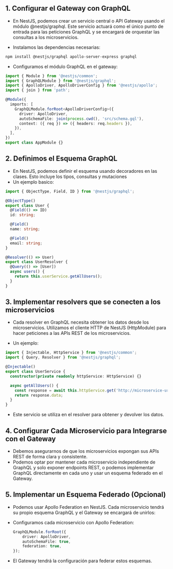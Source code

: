 ## 1. Configurar el Gateway con GraphQL
- En NestJS, podemos crear un servicio central o API Gateway usando el módulo @nestjs/graphql. Este servicio actuará como el único punto de entrada para las peticiones GraphQL y se encargará de orquestar las consultas a los microservicios.

- Instalamos las dependencias necesarias:

```bash	
npm install @nestjs/graphql apollo-server-express graphql
```

- Configuramos el módulo GraphQL en el gateway:
    
```typescript
import { Module } from '@nestjs/common';
import { GraphQLModule } from '@nestjs/graphql';
import { ApolloDriver, ApolloDriverConfig } from '@nestjs/apollo';
import { join } from 'path';

@Module({
  imports: [
    GraphQLModule.forRoot<ApolloDriverConfig>({
      driver: ApolloDriver,
      autoSchemaFile: join(process.cwd(), 'src/schema.gql'),
      context: ({ req }) => ({ headers: req.headers }),
    }),
  ],
})
export class AppModule {}
```

## 2. Definimos el Esquema GraphQL

- En NestJS, podemos definir el esquema usando decoradores en las clases. Esto incluye los tipos, consultas y mutaciones
- Un ejemplo basico:

```typescript
import { ObjectType, Field, ID } from '@nestjs/graphql';

@ObjectType()
export class User {
  @Field(() => ID)
  id: string;

  @Field()
  name: string;

  @Field()
  email: string;
}

@Resolver(() => User)
export class UserResolver {
  @Query(() => [User])
  async users() {
    return this.userService.getAllUsers();
  }
}
```

## 3. Implementar resolvers que se conecten a los microservicios

- Cada resolver en GraphQL necesita obtener los datos desde los microservicios. Utilizamos el cliente HTTP de NestJS (HttpModule) para hacer peticiones a las APIs REST de los microservicios.

- Un ejemplo:

```typescript
import { Injectable, HttpService } from '@nestjs/common';
import { Query, Resolver } from '@nestjs/graphql';

@Injectable()
export class UserService {
  constructor(private readonly httpService: HttpService) {}

  async getAllUsers() {
    const response = await this.httpService.get('http://microservice-url/users').toPromise();
    return response.data;
  }
}
```

- Este servicio se utiliza en el resolver para obtener y devolver los datos.

## 4. Configurar Cada Microservicio para Integrarse con el Gateway

- Debemos asegurarnos de que los microservicios expongan sus APIs REST de forma clara y consistente.
- Podemos optar por mantener cada microservicio independiente de GraphQL y solo exponer endpoints REST, o podemos implementar GraphQL directamente en cada uno y usar un esquema federado en el Gateway.

## 5. Implementar un Esquema Federado (Opcional)

- Podemos usar Apollo Federation en NestJS. Cada microservicio tendrá su propio esquema GraphQL y el Gateway se encargará de unirlos:

- Configuramos cada microservicio con Apollo Federation:
    
    ```typescript
    GraphQLModule.forRoot({
        driver: ApolloDriver,
        autoSchemaFile: true,
        federation: true,
    });
    ```
- El Gateway tendrá la configuración para federar estos esquemas.
